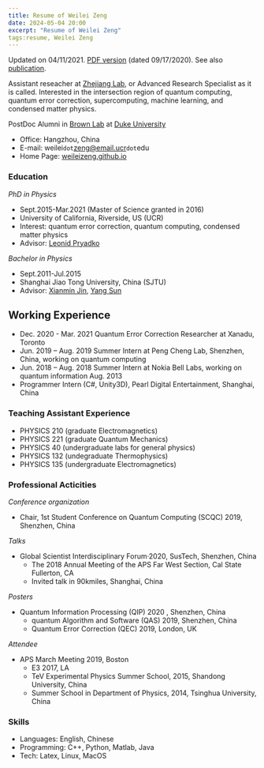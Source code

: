 ```yaml
---
title: Resume of Weilei Zeng
date: 2024-05-04 20:00
excerpt: "Resume of Weilei Zeng"
tags:resume, Weilei Zeng
---
```


Updated on 04/11/2021. [PDF version](/zwl_assets/weilei-cv.pdf) (dated 09/17/2020). See also [publication](publications-of-weilei-zeng).

Assistant reseacher at [Zhejiang Lab](http://zhejianglab.cn), or Advanced Research Specialist as it is called. Interested in the intersection region of quantum computing, quantum error correction, supercomputing, machine learning, and condensed matter physics.

PostDoc Alumni in [Brown Lab](http://brownlab.pratt.duke.edu/) at [Duke University](https://duke.edu/)

- Office: Hangzhou, China
- E-mail: weilei`dot`zeng@email.ucr`dot`edu
- Home Page: [weileizeng.github.io](https://weileizeng.github.io)

### Education

*PhD in Physics*

- Sept.2015-Mar.2021 (Master of Science granted in 2016)
- University of California, Riverside, US (UCR)
- Interest: quantum error correction, quantum computing, condensed matter physics
- Advisor: [Leonid Pryadko](http://faculty.ucr.edu/~leonid/)

*Bachelor in Physics*

- Sept.2011-Jul.2015
- Shanghai Jiao Tong University, China (SJTU)
- Advisor: [Xianmin Jin](https://ins.sjtu.edu.cn/affiliatedFaculty/jinxianmin), [Yang Sun](https://www.physics.sjtu.edu.cn/en/people/1/ySun)

## Working Experience

- Dec. 2020 - Mar. 2021
Quantum Error Correction Researcher at Xanadu, Toronto
- Jun. 2019 – Aug. 2019
Summer Intern at Peng Cheng Lab, Shenzhen, China, working on quantum computing
- Jun. 2018 – Aug. 2018
Summer Intern at Nokia Bell Labs, working on quantum information
Aug. 2013
- Programmer Intern (C#, Unity3D), Pearl Digital Entertainment, Shanghai, China

### Teaching Assistant Experience

- PHYSICS 210 (graduate Electromagnetics)
- PHYSICS 221 (graduate Quantum Mechanics)
- PHYSICS 40 (undergraduate labs for general physics)
- PHYSICS 132 (undegraduate Thermophysics)
- PHYSICS 135 (undergraduate Electromagnetics)

### Professional Acticities

*Conference organization*

- Chair, 1st Student Conference on Quantum Computing (SCQC) 2019, Shenzhen, China

*Talks*

- Global Scientist Interdisciplinary Forum·2020, SusTech, Shenzhen, China
  - The 2018 Annual Meeting of the APS Far West Section, Cal State Fullerton, CA
  - Invited talk in 90kmiles, Shanghai, China

*Posters*

- Quantum Information Processing (QIP) 2020 , Shenzhen, China
  - quantum Algorithm and Software (QAS) 2019, Shenzhen, China
  - Quantum Error Correction (QEC) 2019, London, UK

*Attendee*

- APS March Meeting 2019, Boston
  - E3 2017, LA
  - TeV Experimental Physics Summer School, 2015, Shandong University, China
  - Summer School in Department of Physics, 2014, Tsinghua University, China

### Skills

- Languages: English, Chinese
- Programming: C++, Python, Matlab, Java
- Tech: Latex, Linux, MacOS
